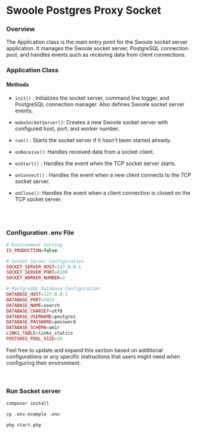 # Swoole Postgres Proxy Socket

### Overview

The Application class is the main entry point for the Swoole socket server application. It manages the Swoole socket
server, PostgreSQL connection pool, and handles events such as receiving data from client connections.

### Application Class

#### Methods

* `init()` : Initializes the socket server, command line logger, and PostgreSQL connection manager. Also defines Swoole
  socket server events.

* `makeSocketServer()`: Creates a new Swoole socket server with configured host, port, and worker number.

* `run()` : Starts the socket server if it hasn't been started already.

* `onReceive()`: Handles received data from a socket client.

* `onStart()` : Handles the event when the TCP socket server starts.

* `onConnect()` : Handles the event when a new client connects to the TCP socket server.

* `onClose()`: Handles the event when a client connection is closed on the TCP socket server.

<br>
<br>

### Configuration .env File

```php
# Environment Setting
IS_PRODUCTION=false

# Socket Server Configuration
SOCKET_SERVER_HOST=127.0.0.1
SOCKET_SERVER_PORT=8100
SOCKET_WORKER_NUMBER=2

# PostgreSQL Database Configuration
DATABASE_HOST=127.0.0.1
DATABASE_PORT=5432
DATABASE_NAME=search
DATABASE_CHARSET=utf8
DATABASE_USERNAME=postgres
DATABASE_PASSWORD=password
DATABASE_SCHEMA=amir
LINKS_TABLE=links_statics
POSTGRES_POOL_SIZE=16
```

Feel free to update and expand this section based on additional configurations or any specific instructions that users
might need when configuring their environment.
<br>
<br>
<br>

### Run Socket server

```php
composer install

cp .env.example .env

php start.php
```


